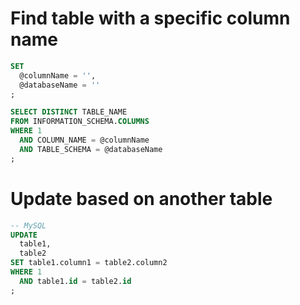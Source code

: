 # Find table with a specific column name

  ```sql
  SET
    @columnName = '',
    @databaseName = ''
  ;

  SELECT DISTINCT TABLE_NAME
  FROM INFORMATION_SCHEMA.COLUMNS
  WHERE 1
    AND COLUMN_NAME = @columnName
    AND TABLE_SCHEMA = @databaseName
  ;
  ```

# Update based on another table

  ```sql
  -- MySQL
  UPDATE
    table1,
    table2
  SET table1.column1 = table2.column2
  WHERE 1
    AND table1.id = table2.id
  ;
  ```